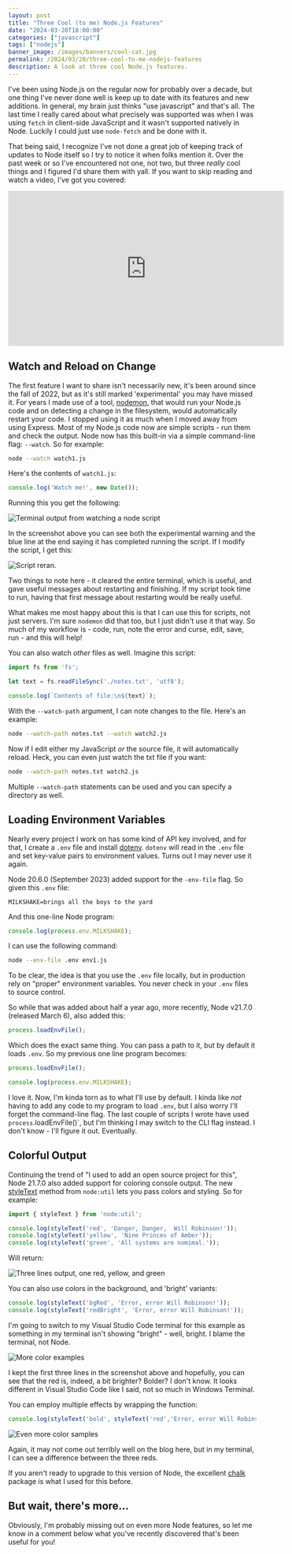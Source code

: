 ```yaml
---
layout: post
title: "Three Cool (to me) Node.js Features"
date: "2024-03-20T18:00:00"
categories: ["javascript"]
tags: ["nodejs"]
banner_image: /images/banners/cool-cat.jpg
permalink: /2024/03/20/three-cool-to-me-nodejs-features
description: A look at three cool Node.js features.
---
```


I've been using Node.js on the regular now for probably over a decade, but one thing I've never done well is keep up to date with its features and new additions. In general, my brain just thinks "use javascript" and that's all. The last time I really cared about what precisely was supported was when I was using `fetch` in client-side JavaScript and it wasn't supported natively in Node. Luckily I could just use `node-fetch` and be done with it. 

That being said, I recognize I've not done a great job of keeping track of updates to Node itself so I try to notice it when folks mention it. Over the past week or so I've encountered not one, not two, but three *really* cool things and I figured I'd share them with yall. If you want to skip reading and watch a video, I've got you covered:

<iframe width="560" height="315" src="https://www.youtube.com/embed/rqQOWcsamqI?si=oxrhM_BjEod236g5" title="YouTube video player" frameborder="0" allow="accelerometer; autoplay; clipboard-write; encrypted-media; gyroscope; picture-in-picture; web-share" allowfullscreen style="display:block; margin:auto; margin-bottom:15px"></iframe>

## Watch and Reload on Change

The first feature I want to share isn't necessarily new, it's been around since the fall of 2022, but as it's still marked 'experimental' you may have missed it. For years I made use of a tool, [nodemon](https://www.npmjs.com/package/nodemon), that would run your Node.js code and on detecting a change in the filesystem, would automatically restart your code. I stopped using it as much when I moved away from using Express. Most of my Node.js code now are simple scripts - run them and check the output. Node now has this built-in via a simple command-line flag: `--watch`. So for example:

```bash
node --watch watch1.js
```

Here's the contents of `watch1.js`:

```js
console.log('Watch me!', new Date());
```

Running this you get the following:

<p>
<img src="https://static.raymondcamden.com/images/2024/03/node1.jpg" alt="Terminal output from watching a node script" class="imgborder imgcenter" loading="lazy">
</p>

In the screenshot above you can see both the experimental warning and the blue line at the end saying it has completed running the script. If I modify the script, I get this:

<p>
<img src="https://static.raymondcamden.com/images/2024/03/node2.jpg" alt="Script reran." class="imgborder imgcenter" loading="lazy">
</p>

Two things to note here - it cleared the entire terminal, which is useful, and gave useful messages about restarting and finishing. If my script took time to run, having that first message about restarting would be really useful.

What makes me most happy about this is that I can use this for scripts, not just servers. I'm sure `nodemon` did that too, but I just didn't use it that way. So much of my workflow is - code, run, note the error and curse, edit, save, run - and this will help!

You can also watch *other* files as well. Imagine this script:

```js
import fs from 'fs';

let text = fs.readFileSync('./notes.txt', 'utf8');

console.log(`Contents of file:\n${text}`);
```

With the `--watch-path` argument, I can note changes to the file. Here's an example:

```bash
node --watch-path notes.txt --watch watch2.js
```

Now if I edit either my JavaScript *or* the source file, it will automatically reload. Heck, you can even just watch the txt file if you want:

```bash
node --watch-path notes.txt watch2.js
```

Multiple `--watch-path` statements can be used and you can specify a directory as well.

## Loading Environment Variables

Nearly every project I work on has some kind of API key involved, and for that, I create a `.env` file and install [dotenv](https://www.npmjs.com/package/dotenv). `dotenv` will read in the `.env` file and set key-value pairs to environment values. Turns out I may never use it again. 

Node 20.6.0 (September 2023) added support for the `-env-file` flag. So given this `.env` file:

```
MILKSHAKE=brings all the boys to the yard
```

And this one-line Node program:

```js
console.log(process.env.MILKSHAKE);
```

I can use the following command:

```bash
node --env-file .env env1.js
```

To be clear, the idea is that you use the `.env` file locally, but in production rely on "proper" environment variables. You never check in your `.env` files to source control. 

So while that was added about half a year ago, more recently, Node v21.7.0 (released March 6), also added this:

```js
process.loadEnvFile();
```

Which does the exact same thing. You can pass a path to it, but by default it loads `.env`. So my previous one line program becomes:

```js
process.loadEnvFile();

console.log(process.env.MILKSHAKE);
```

I love it. Now, I'm kinda torn as to what I'll use by default. I kinda like *not* having to add any code to my program to load `.env`, but I also worry I'll forget the command-line flag. The last couple of scripts I wrote have used `process`.loadEnvFile()`, but I'm thinking I may switch to the CLI flag instead. I don't know - I'll figure it out. Eventually.

## Colorful Output

Continuing the trend of "I used to add an open source project for this", Node 21.7.0 also added support for coloring console output. The new [styleText](https://nodejs.org/api/util.html#utilstyletextformat-text) method from `node:util` lets you pass colors and styling. So for example:

```js
import { styleText } from 'node:util';

console.log(styleText('red', 'Danger, Danger,  Will Robinson!'));
console.log(styleText('yellow', 'Nine Princes of Amber'));
console.log(styleText('green', 'All systems are nomimal.'));
```

Will return:

<p>
<img src="https://static.raymondcamden.com/images/2024/03/node3.jpg" alt="Three lines output, one red, yellow, and green" class="imgborder imgcenter" loading="lazy">
</p>


You can also use colors in the background, and 'bright' variants:

```js
console.log(styleText('bgRed', 'Error, error Will Robinson!'));
console.log(styleText('redBright', 'Error, error Will Robinson!'));
```

I'm going to switch to my Visual Studio Code terminal for this example as something in my terminal isn't showing "bright" - well, bright. I blame the terminal, not Node.

<p>
<img src="https://static.raymondcamden.com/images/2024/03/node4.jpg" alt="More color examples" class="imgborder imgcenter" loading="lazy">
</p>

I kept the first three lines in the screenshot above and hopefully, you can see that the red is, indeed, a bit brighter? Bolder? I don't know. It looks different in Visual Studio Code like I said, not so much in Windows Terminal. 

You can employ multiple effects by wrapping the function:

```js
console.log(styleText('bold', styleText('red','Error, error Will Robinson!')));
```

<p>
<img src="https://static.raymondcamden.com/images/2024/03/node5.jpg" alt="Even more color samples" class="imgborder imgcenter" loading="lazy">
</p>

Again, it may not come out terribly well on the blog here, but in my terminal, I can see a difference between the three reds. 

If you aren't ready to upgrade to this version of Node, the excellent [chalk](https://www.npmjs.com/package/chalk) package is what I used for this before. 

## But wait, there's more...

Obviously, I'm probably missing out on even more Node features, so let me know in a comment below what you've recently discovered that's been useful for you!
